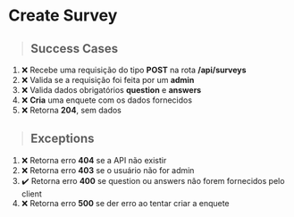 # Create Survey

> ## Success Cases

1. :x: Recebe uma requisição do tipo **POST** na rota **/api/surveys**
2. :x: Valida se a requisição foi feita por um **admin**
3. :x: Valida dados obrigatórios **question** e **answers**
4. :x: **Cria** uma enquete com os dados fornecidos
5. :x: Retorna **204**, sem dados

> ## Exceptions

1. :x: Retorna erro **404** se a API não existir
2. :x: Retorna erro **403** se o usuário não for admin
3. :heavy_check_mark: Retorna erro **400** se question ou answers não forem fornecidos pelo client
4. :x: Retorna erro **500** se der erro ao tentar criar a enquete